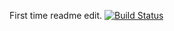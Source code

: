 First time readme edit.
[![Build Status](https://travis-ci.org/mkutlu/myDemoApp.svg?branch=master)](https://travis-ci.org/mkutlu/myDemoApp)
